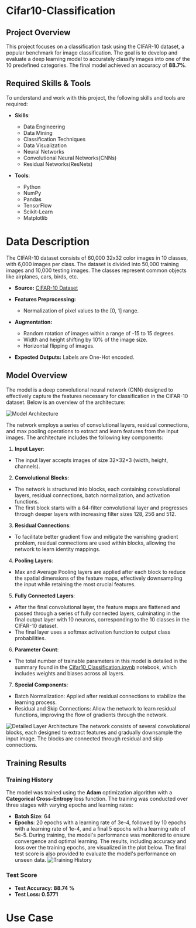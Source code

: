 # Cifar10-Classification

## Project Overview
This project focuses on a classification task using the CIFAR-10 dataset, a popular benchmark for image classification. The goal is to develop and evaluate a deep learning model to accurately classify images into one of the 10 predefined categories. The final model achieved an accuracy of **88.7%**.


## Required Skills & Tools
To understand and work with this project, the following skills and tools are required:

- **Skills**:
  - Data Engineering
  - Data Mining
  - Classification Techniques
  - Data Visualization
  - Neural Networks
  - Convolutional Neural Networks(CNNs)
  - Residual Networks(ResNets)

- **Tools**:
  - Python
  - NumPy
  - Pandas
  - TensorFlow
  - Scikit-Learn
  - Matplotlib


# Data Description
The CIFAR-10 dataset consists of 60,000 32x32 color images in 10 classes, with 6,000 images per class. The dataset is divided into 50,000 training images and 10,000 testing images. The classes represent common objects like airplanes, cars, birds, etc.

- **Source:** [CIFAR-10 Dataset](https://www.cs.toronto.edu/~kriz/cifar.html)

- **Features Preprocessing:**
  - Normalization of pixel values to the [0, 1] range.

- **Augmentation:**
  - Random rotation of images within a range of -15 to 15 degrees.
  - Width and height shifting by 10% of the image size.
  - Horizontal flipping of images.

- **Expected Outputs:** Labels are One-Hot encoded.


## Model Overview
The model is a deep convolutional neural network (CNN) designed to effectively capture the features necessary for classification in the CIFAR-10 dataset. Below is an overview of the architecture:

![Model Architecture](https://github.com/the2roock/Cifar10-Classification/blob/main/report_images/Cifar10%20NN%20Architecture.png)

The network employs a series of convolutional layers, residual connections, and max pooling operations to extract and learn features from the input images. The architecture includes the following key components:
1. **Input Layer**:
  - The input layer accepts images of size 32×32×3 (width, height, channels).
2. **Convolutional Blocks**:
  - The network is structured into blocks, each containing convolutional layers, residual connections, batch normalization, and activation functions.
  - The first block starts with a 64-filter convolutional layer and progresses through deeper layers with increasing filter sizes 128, 256 and 512.
3. **Residual Connections**:
  - To facilitate better gradient flow and mitigate the vanishing gradient problem, residual connections are used within blocks, allowing the network to learn identity mappings.
4. **Pooling Layers**:
  - Max and Average Pooling layers are applied after each block to reduce the spatial dimensions of the feature maps, effectively downsampling the input while retaining the most crucial features.
5. **Fully Connected Layers**:
  - After the final convolutional layer, the feature maps are flattened and passed through a series of fully connected layers, culminating in the final output layer with 10 neurons, corresponding to the 10 classes in the CIFAR-10 dataset.
  - The final layer uses a softmax activation function to output class probabilities.
6. **Parameter Count**:
  - The total number of trainable parameters in this model is detailed in the summary found in the [Cifar10_Classification.ipynb](https://github.com/the2roock/Cifar10-Classification/blob/main/Cifar10_Classification.ipynb) notebook, which includes weights and biases across all layers.
7. **Special Components**:
  - Batch Normalization: Applied after residual connections to stabilize the learning process.
  - Residual and Skip Connections: Allow the network to learn residual functions, improving the flow of gradients through the network.

![Detailed Layer Architecture](https://github.com/the2roock/Cifar10-Classification/blob/main/report_images/Cifar10%20NN%201%20Layer%20Architecture.png)
The network consists of several convolutional blocks, each designed to extract features and gradually downsample the input image. The blocks are connected through residual and skip connections.


## Training Results
### Training History
The model was trained using the **Adam** optimization algorithm with a **Categorical Cross-Entropy** loss function. The training was conducted over three stages with varying epochs and learning rates:
- **Batch Size**: 64
- **Epochs**: 20 epochs with a learning rate of 3e-4, followed by 10 epochs with a learning rate of 1e-4, and a final 5 epochs with a learning rate of 5e-5.
During training, the model's performance was monitored to ensure convergence and optimal learning. The results, including accuracy and loss over the training epochs, are visualized in the plot below. The final test score is also provided to evaluate the model's performance on unseen data.
![Training History](https://github.com/the2roock/Cifar10-Classification/blob/main/report_images/Train%20Results.png)

### Test Score
- **Test Accuracy: 88.74 %**
- **Test Loss: 0.5771**


# Use Case

